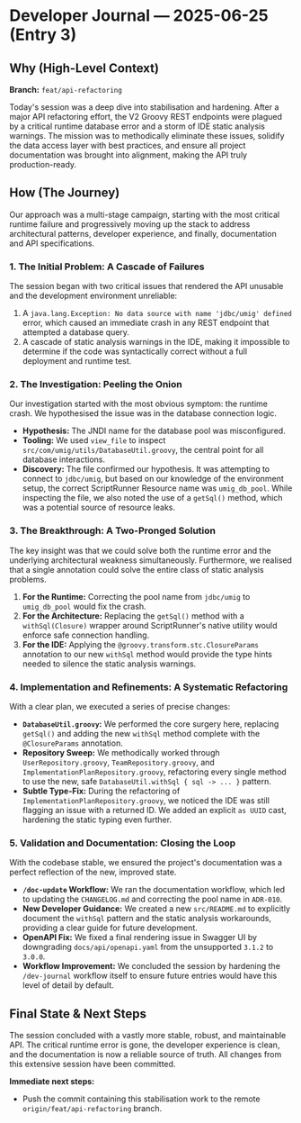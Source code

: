 # Developer Journal — 2025-06-25 (Entry 3)

## Why (High-Level Context)

**Branch:** `feat/api-refactoring`

Today's session was a deep dive into stabilisation and hardening. After a major API refactoring effort, the V2 Groovy REST endpoints were plagued by a critical runtime database error and a storm of IDE static analysis warnings. The mission was to methodically eliminate these issues, solidify the data access layer with best practices, and ensure all project documentation was brought into alignment, making the API truly production-ready.

## How (The Journey)

Our approach was a multi-stage campaign, starting with the most critical runtime failure and progressively moving up the stack to address architectural patterns, developer experience, and finally, documentation and API specifications.

### 1. The Initial Problem: A Cascade of Failures

The session began with two critical issues that rendered the API unusable and the development environment unreliable:

1. A `java.lang.Exception: No data source with name 'jdbc/umig' defined` error, which caused an immediate crash in any REST endpoint that attempted a database query.
2. A cascade of static analysis warnings in the IDE, making it impossible to determine if the code was syntactically correct without a full deployment and runtime test.

### 2. The Investigation: Peeling the Onion

Our investigation started with the most obvious symptom: the runtime crash. We hypothesised the issue was in the database connection logic.

- **Hypothesis:** The JNDI name for the database pool was misconfigured.
- **Tooling:** We used `view_file` to inspect `src/com/umig/utils/DatabaseUtil.groovy`, the central point for all database interactions.
- **Discovery:** The file confirmed our hypothesis. It was attempting to connect to `jdbc/umig`, but based on our knowledge of the environment setup, the correct ScriptRunner Resource name was `umig_db_pool`. While inspecting the file, we also noted the use of a `getSql()` method, which was a potential source of resource leaks.

### 3. The Breakthrough: A Two-Pronged Solution

The key insight was that we could solve both the runtime error and the underlying architectural weakness simultaneously. Furthermore, we realised that a single annotation could solve the entire class of static analysis problems.

1. **For the Runtime:** Correcting the pool name from `jdbc/umig` to `umig_db_pool` would fix the crash.
2. **For the Architecture:** Replacing the `getSql()` method with a `withSql(Closure)` wrapper around ScriptRunner's native utility would enforce safe connection handling.
3. **For the IDE:** Applying the `@groovy.transform.stc.ClosureParams` annotation to our new `withSql` method would provide the type hints needed to silence the static analysis warnings.

### 4. Implementation and Refinements: A Systematic Refactoring

With a clear plan, we executed a series of precise changes:

- **`DatabaseUtil.groovy`:** We performed the core surgery here, replacing `getSql()` and adding the new `withSql` method complete with the `@ClosureParams` annotation.
- **Repository Sweep:** We methodically worked through `UserRepository.groovy`, `TeamRepository.groovy`, and `ImplementationPlanRepository.groovy`, refactoring every single method to use the new, safe `DatabaseUtil.withSql { sql -> ... }` pattern.
- **Subtle Type-Fix:** During the refactoring of `ImplementationPlanRepository.groovy`, we noticed the IDE was still flagging an issue with a returned ID. We added an explicit `as UUID` cast, hardening the static typing even further.

### 5. Validation and Documentation: Closing the Loop

With the codebase stable, we ensured the project's documentation was a perfect reflection of the new, improved state.

- **`/doc-update` Workflow:** We ran the documentation workflow, which led to updating the `CHANGELOG.md` and correcting the pool name in `ADR-010`.
- **New Developer Guidance:** We created a new `src/README.md` to explicitly document the `withSql` pattern and the static analysis workarounds, providing a clear guide for future development.
- **OpenAPI Fix:** We fixed a final rendering issue in Swagger UI by downgrading `docs/api/openapi.yaml` from the unsupported `3.1.2` to `3.0.0`.
- **Workflow Improvement:** We concluded the session by hardening the `/dev-journal` workflow itself to ensure future entries would have this level of detail by default.

## Final State & Next Steps

The session concluded with a vastly more stable, robust, and maintainable API. The critical runtime error is gone, the developer experience is clean, and the documentation is now a reliable source of truth. All changes from this extensive session have been committed.

**Immediate next steps:**

- Push the commit containing this stabilisation work to the remote `origin/feat/api-refactoring` branch.
